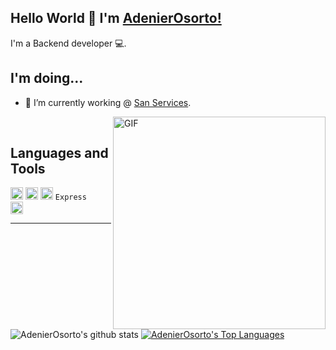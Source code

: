 ## Hello World 🤖 I'm [AdenierOsorto!](https://www.instagram.com/adenierosorto)
I'm a Backend developer 💻.

## I'm doing...
- 🔭 I’m currently working @ [San Services](https://www.sanservices.hn/).
<img align="right" alt="GIF" src="https://cdn.akamai.steamstatic.com/apps/dota2/videos/dota_react/heroes/renders/lina.png" width="340px" />
<br />

## Languages and Tools
<code><img height="20" src="https://go.dev/images/go-logo-white.svg" alt="Go Logo"/></code>
<code><img height="20" src="https://upload.wikimedia.org/wikipedia/commons/thumb/9/99/Unofficial_JavaScript_logo_2.svg/640px-Unofficial_JavaScript_logo_2.svg.png" alt="JavaScript Logo"/></code>
<code><img height="20" src="https://echo.labstack.com/img/logo-dark.svg" alt="Echo Logo"/></code>
<code>Express <img height="20" src="https://upload.wikimedia.org/wikipedia/commons/thumb/9/99/Unofficial_JavaScript_logo_2.svg/640px-Unofficial_JavaScript_logo_2.svg.png" alt="JavaScript Logo"/></code>

---

![AdenierOsorto's github stats](https://github-readme-stats.vercel.app/api?username=AdenierOsorto&show_icons=true&hide_border=true)
[![AdenierOsorto's Top Languages](https://github-readme-stats.vercel.app/api/top-langs/?username=AdenierOsorto&hide=php,ejs,blade,pug)](https://github.com/anuraghazra/github-readme-stats)